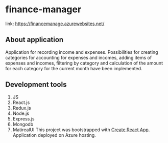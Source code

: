 # finance-manager
link: https://financemanage.azurewebsites.net/

## About application
Application for recording income and expenses.
Possibilities for creating categories for accounting for expenses and incomes, adding items of expenses and incomes, filtering by       category and calculation of the amount for each category for the current month have been implemented.

## Development tools
1. JS
2. React.js
3. Redux.js
4. Node.js
5. Express.js
6. Mongodb
7. MatirealUI
This project was bootstrapped with [Create React App](https://github.com/facebook/create-react-app).  
Application deployed on Azure hosting.
